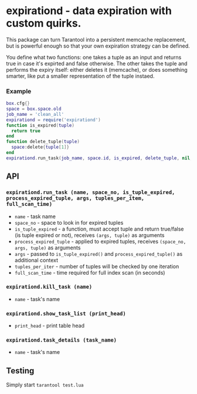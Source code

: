 # expirationd -  data expiration with custom quirks.

This package can turn Tarantool into a persistent memcache replacement, 
but is powerful enough so that  your own expiration strategy can be defined.

You define what two functions: one takes a tuple as an input and returns
true in case it's expirted and false otherwise. The other takes the 
tuple and performs the expiry itself: either deletes it (memcache), or
does something smarter, like put a smaller representation of the tuple
instaed.

### Example
``` lua
box.cfg{}
space = box.space.old
job_name = 'clean_all'
expirationd = require('expirationd')
function is_expired(tuple)
  return true
end
function delete_tuple(tuple)
  space:delete{tuple[1]}
end
expirationd.run_task(job_name, space.id, is_expired, delete_tuple, nil, 50, 3600)
```
## API

### `expirationd.run_task (name, space_no, is_tuple_expired, process_expired_tuple, args, tuples_per_item, full_scan_time)`
* `name` - task name
* `space_no` - space to look in for expired tuples
* `is_tuple_expired` - a function, must accept tuple and return true/false (is tuple expired or not), receives `(args, tuple)` as arguments
* `process_expired_tuple` - applied to expired tuples, receives `(space_no, args, tuple)` as arguments
* `args` - passed to `is_tuple_expired()` and `process_expired_tuple()` as additional context
* `tuples_per_iter` - number of tuples will be checked by one iteration
* `full_scan_time` - time required for full index scan (in seconds)

### `expirationd.kill_task (name)`
* `name` - task's name

### `expirationd.show_task_list (print_head)`
* `print_head` - print table head

### `expirationd.task_details (task_name)`
* `name` - task's name

## Testing

Simply start `tarantool test.lua`
